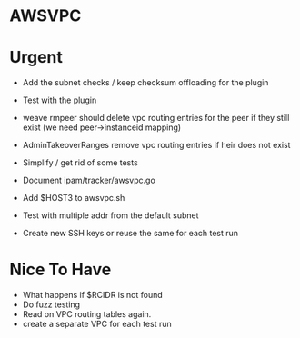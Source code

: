 # AWSVPC

# Urgent

* Add the subnet checks / keep checksum offloading for the plugin
* Test with the plugin

* weave rmpeer should delete vpc routing entries for the peer if they still exist (we need peer->instanceid mapping)
* AdminTakeoverRanges remove vpc routing entries if heir does not exist

* Simplify / get rid of some tests
* Document ipam/tracker/awsvpc.go

* Add $HOST3 to awsvpc.sh
* Test with multiple addr from the default subnet

* Create new SSH keys or reuse the same for each test run

# Nice To Have

* What happens if $RCIDR is not found
* Do fuzz testing
* Read on VPC routing tables again.
* create a separate VPC for each test run
